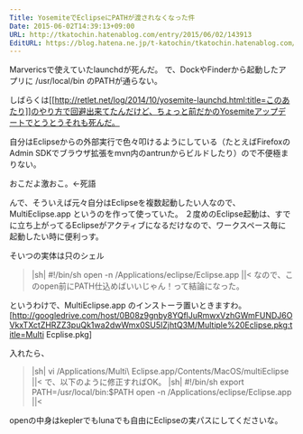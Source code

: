 ```yaml
---
Title: YosemiteでEclipseにPATHが渡されなくなった件
Date: 2015-06-02T14:39:13+09:00
URL: http://tkatochin.hatenablog.com/entry/2015/06/02/143913
EditURL: https://blog.hatena.ne.jp/t-katochin/tkatochin.hatenablog.com/atom/entry/8454420450096171521
---
```


Marvericsで使えていたlaunchdが死んだ。
で、DockやFinderから起動したアプリに /usr/local/bin のPATHが通らない。

しばらくは[[http://retlet.net/log/2014/10/yosemite-launchd.html:title=このあたり]]のやり方で回避出来てたんだけど、ちょっと前だかのYosemiteアップデートでとうとうそれも死んだ。

自分はEclipseからの外部実行で色々叩けるようにしている（たとえばFirefoxのAdmin SDKでブラウザ拡張をmvn内のantrunからビルドしたり）ので不便極まりない。

おこだよ激おこ。←死語

んで、そういえば元々自分はEclipseを複数起動したい人なので、
MultiEclipse.app というのを作って使っていた。
２度めのEclipse起動は、すでに立ち上がってるEclipseがアクティブになるだけなので、ワークスペース毎に起動したい時に便利っす。

そいつの実体は只のシェル
>|sh|
#!/bin/sh
open -n /Applications/eclipse/Eclipse.app
||<
なので、このopen前にPATH仕込めばいいじゃん！って結論になった。

というわけで、MultiEclipse.app のインストーラ置いときますわ。
[http://googledrive.com/host/0B08z9gnby8YQflJuRmwxVzhGWmFUNDJ6OVkxTXctZHRZZ3puQk1wa2dwWmx0SU5IZjhtQ3M/Multiple%20Eclipse.pkg:title=Multi Ecplise.pkg]

入れたら、
>|sh|
vi /Applications/Multi\ Eclipse.app/Contents/MacOS/multiEclipse
||<
で、以下のように修正すればOK。
>|sh|
#!/bin/sh
export PATH=/usr/local/bin:$PATH
open -n /Applications/eclipse/Eclipse.app
||<

openの中身はkeplerでもlunaでも自由にEclipseの実パスにしてくださいな。

